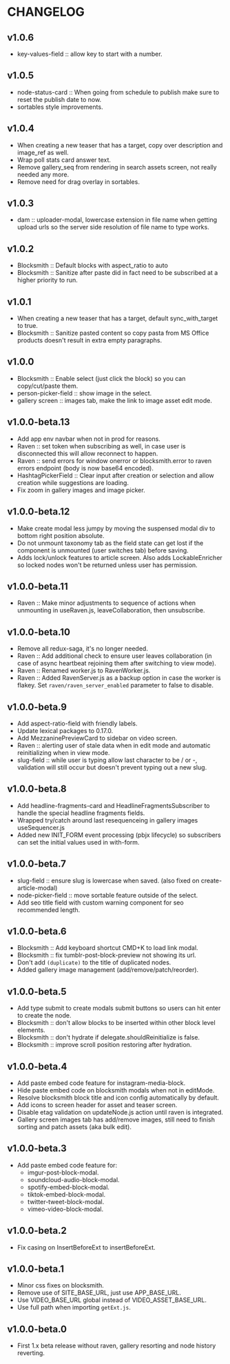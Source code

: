 # CHANGELOG


## v1.0.6
* key-values-field :: allow key to start with a number.


## v1.0.5
* node-status-card :: When going from schedule to publish make sure to reset the publish date to now.
* sortables style improvements.


## v1.0.4
* When creating a new teaser that has a target, copy over description and image_ref as well.
* Wrap poll stats card answer text.
* Remove gallery_seq from rendering in search assets screen, not really needed any more.
* Remove need for drag overlay in sortables.


## v1.0.3
* dam :: uploader-modal, lowercase extension in file name when getting upload urls so the server side resolution of file name to type works.


## v1.0.2
* Blocksmith :: Default blocks with aspect_ratio to auto
* Blocksmith :: Sanitize after paste did in fact need to be subscribed at a higher priority to run.


## v1.0.1
* When creating a new teaser that has a target, default sync_with_target to true.
* Blocksmith :: Sanitize pasted content so copy pasta from MS Office products doesn't result in extra empty paragraphs.


## v1.0.0
* Blocksmith :: Enable select (just click the block) so you can copy/cut/paste them.
* person-picker-field :: show image in the select.
* gallery screen :: images tab, make the link to image asset edit mode.


## v1.0.0-beta.13
* Add app env navbar when not in prod for reasons.
* Raven :: set token when subscribing as well, in case user is disconnected this will allow reconnect to happen.
* Raven :: send errors for window onerror or blocksmith.error to raven errors endpoint (body is now base64 encoded).
* HashtagPickerField :: Clear input after creation or selection and allow creation while suggestions are loading.
* Fix zoom in gallery images and image picker.


## v1.0.0-beta.12
* Make create modal less jumpy by moving the suspensed modal div to bottom right position absolute.
* Do not unmount taxonomy tab as the field state can get lost if the component is unmounted (user switches tab) before saving.
* Adds lock/unlock features to article screen. Also adds LockableEnricher so locked nodes won't be returned unless user has permission.


## v1.0.0-beta.11
* Raven :: Make minor adjustments to sequence of actions when unmounting in useRaven.js, leaveCollaboration, then unsubscribe.


## v1.0.0-beta.10
* Remove all redux-saga, it's no longer needed.
* Raven :: Add additional check to ensure user leaves collaboration (in case of async heartbeat rejoining them after switching to view mode).
* Raven :: Renamed worker.js to RavenWorker.js.
* Raven :: Added RavenServer.js as a backup option in case the worker is flakey. Set `raven/raven_server_enabled` parameter to false to disable.


## v1.0.0-beta.9
* Add aspect-ratio-field with friendly labels.
* Update lexical packages to 0.17.0.
* Add MezzaninePreviewCard to sidebar on video screen.
* Raven :: alerting user of stale data when in edit mode and automatic reinitializing when in view mode.
* slug-field :: while user is typing allow last character to be / or -, validation will still occur but doesn't prevent typing out a new slug.


## v1.0.0-beta.8
* Add headline-fragments-card and HeadlineFragmentsSubscriber to handle the special headline fragments fields.
* Wrapped try/catch around last resequenceing in gallery images useSequencer.js
* Added new INIT_FORM event processing (pbjx lifecycle) so subscribers can set the initial values used in with-form.


## v1.0.0-beta.7
* slug-field :: ensure slug is lowercase when saved. (also fixed on create-article-modal)
* node-picker-field :: move sortable feature outside of the select.
* Add seo title field with custom warning component for seo recommended length.


## v1.0.0-beta.6
* Blocksmith :: Add keyboard shortcut CMD+K to load link modal.
* Blocksmith :: fix tumblr-post-block-preview not showing its url.
* Don't add `(duplicate)` to the title of duplicated nodes.
* Added gallery image management (add/remove/patch/reorder).


## v1.0.0-beta.5
* Add type submit to create modals submit buttons so users can hit enter to create the node.
* Blocksmith :: don't allow blocks to be inserted within other block level elements.
* Blocksmith :: don't hydrate if delegate.shouldReinitialize is false.
* Blocksmith :: improve scroll position restoring after hydration.


## v1.0.0-beta.4
* Add paste embed code feature for instagram-media-block.
* Hide paste embed code on blocksmith modals when not in editMode.
* Resolve blocksmith block title and icon config automatically by default.
* Add icons to screen header for asset and teaser screen.
* Disable etag validation on updateNode.js action until raven is integrated.
* Gallery screen images tab has add/remove images, still need to finish sorting and patch assets (aka bulk edit).


## v1.0.0-beta.3
* Add paste embed code feature for:
  * imgur-post-block-modal.
  * soundcloud-audio-block-modal.
  * spotify-embed-block-modal.
  * tiktok-embed-block-modal.
  * twitter-tweet-block-modal.
  * vimeo-video-block-modal.


## v1.0.0-beta.2
* Fix casing on InsertBeforeExt to insertBeforeExt.


## v1.0.0-beta.1
* Minor css fixes on blocksmith.
* Remove use of SITE_BASE_URL, just use APP_BASE_URL.
* Use VIDEO_BASE_URL global instead of VIDEO_ASSET_BASE_URL.
* Use full path when importing `getExt.js`.


## v1.0.0-beta.0
* First 1.x beta release without raven, gallery resorting and node history reverting.
